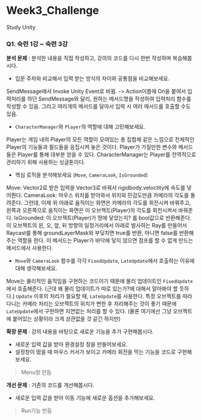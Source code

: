 # Week3_Challenge
 Study Unity


### Q1. 숙련 1강 ~ 숙련 3강

**분석 문제** : 분석한 내용을 직접 작성하고, 강의의 코드를 다시 한번 작성하며 복습해봅시다.

- 입문 주차와 비교해서 입력 받는 방식의 차이와 공통점을 비교해보세요.
  
SendMessage에서 Invoke Unity Event로 바뀜.
-> Action이름에 On을 붙여서 입력처리를 하던 SendMessage와 달리, 원하는 메서드명을 작성하여 입력처리 함수를 작성할 수 있음. 그리고 여러개의 메서드를 달아서 입력 시 여러 메서드를 호출할 수도 있음.

- `CharacterManager`와 `Player`의 역할에 대해 고민해보세요.
  
Player는 게임 내의 Player의 모든 역할이 모여있는 총 집합체 같은 느낌으로 전체적인 Player의 기능들과 필드들을 응집시켜 놓은 것이다. Player가 가질만한 변수와 메서드들은 Player를 통해 대부분 얻을 수 있다. 
CharacterManager는 Player를 전역적으로 관리하기 위해 사용하는 싱글톤이다.

- 핵심 로직을 분석해보세요 (`Move`, `CameraLook`, `IsGrounded`)
  
Move: Vector2로 받은 입력을 Vector3로 바꿔서 rigidbody.veloctity에 속도를 넣어줜다.
CameraLook: 마우스 위치를 받아와서 위치와 민감도만큼 카메라의 각도를 돌려준다.
그런데, 이제  위 아래로 움직이는 화면은 카메라의 각도를 회전시켜 바꿔주고, 왼쪽과 오른쪽으로 움직이는 화면은 이 오브젝트(Player)의 각도를 회전시켜서 바꿔준다.
IsGrounded: 이 오브젝트(Player)가 땅에 닿았는지? 를 bool값으로 반환해준다. 이 오브젝트의 왼, 오, 앞, 뒤 방향의 일정거리에서 아래로 발사하는 Ray를 만들어서 Raycast를 통해 groundLayerMask와 부딪치면 true를 반환, 아니면 false를 반환해주는 역할을 한다.
이 메서드는 Player가 바닥에 닿지 않으면 점프를 할 수 없게 만드는 메서드에서 사용한다.

- `Move`와 `CameraLook` 함수를 각각 `FixedUpdate`, `LateUpdate`에서 호출하는 이유에 대해 생각해보세요.
  
Move는 물리적인 움직임을 구현하는 코드이기 때문에 물리 업데이트인 `FixedUpdate`에서 호출해준다. (근데 왜 물리 업데이트가 따로 있는가?에 대해서 알아봐야 할 듯하다.)
`Update` 이후의 처리가 필요할 때, `LateUpdate`를 사용한다. 특정 오브젝트를 따라다니는 카메라 처리는 오브젝트의 위치가 변한 후 처리해주는 것이 좋기 때문에 `LateUpdate`에서 구현하면 지연없는 처리를 할 수 있다. (물론 여기에선 그냥 오브젝트에 붙어있는 상황이라 크게 상관없을 것 같긴 하지만)

**확장 문제** : 강의 내용을 바탕으로 새로운 기능을 추가 구현해봅시다.

- 새로운 입력 값을 받아 환경설정 창을 만들어보세요.
- 설정창이 떴을 때 마우스 커서가 보이고 카메라 회전을 막는 기능을 코드로 구현해보세요.

> Menu창 만듬

**개선 문제** : 기존의 코드를 개선해봅시다.

- 새로운 입력 값을 받아 이동 기능에 새로운 옵션을 추가해보세요.

> Run기능 만듬
  
